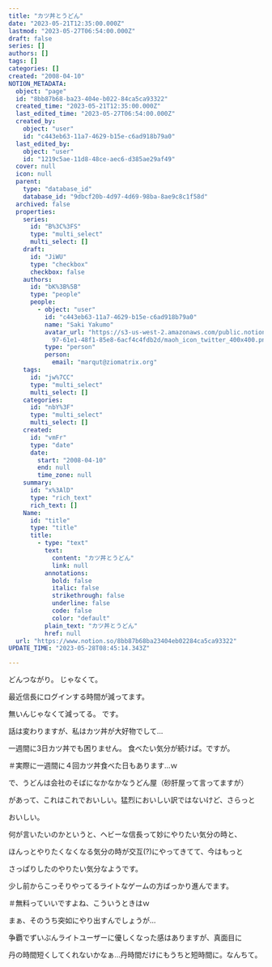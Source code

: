 ```yaml
---
title: "カツ丼とうどん"
date: "2023-05-21T12:35:00.000Z"
lastmod: "2023-05-27T06:54:00.000Z"
draft: false
series: []
authors: []
tags: []
categories: []
created: "2008-04-10"
NOTION_METADATA:
  object: "page"
  id: "8bb87b68-ba23-404e-b022-84ca5ca93322"
  created_time: "2023-05-21T12:35:00.000Z"
  last_edited_time: "2023-05-27T06:54:00.000Z"
  created_by:
    object: "user"
    id: "c443eb63-11a7-4629-b15e-c6ad918b79a0"
  last_edited_by:
    object: "user"
    id: "1219c5ae-11d8-48ce-aec6-d385ae29af49"
  cover: null
  icon: null
  parent:
    type: "database_id"
    database_id: "9dbcf20b-4d97-4d69-98ba-8ae9c8c1f58d"
  archived: false
  properties:
    series:
      id: "B%3C%3FS"
      type: "multi_select"
      multi_select: []
    draft:
      id: "JiWU"
      type: "checkbox"
      checkbox: false
    authors:
      id: "bK%3B%5B"
      type: "people"
      people:
        - object: "user"
          id: "c443eb63-11a7-4629-b15e-c6ad918b79a0"
          name: "Saki Yakumo"
          avatar_url: "https://s3-us-west-2.amazonaws.com/public.notion-static.com/3ad1c4\
            97-61e1-48f1-85e8-6acf4c4fdb2d/maoh_icon_twitter_400x400.png"
          type: "person"
          person:
            email: "marqut@ziomatrix.org"
    tags:
      id: "jw%7CC"
      type: "multi_select"
      multi_select: []
    categories:
      id: "nbY%3F"
      type: "multi_select"
      multi_select: []
    created:
      id: "vmFr"
      type: "date"
      date:
        start: "2008-04-10"
        end: null
        time_zone: null
    summary:
      id: "x%3AlD"
      type: "rich_text"
      rich_text: []
    Name:
      id: "title"
      type: "title"
      title:
        - type: "text"
          text:
            content: "カツ丼とうどん"
            link: null
          annotations:
            bold: false
            italic: false
            strikethrough: false
            underline: false
            code: false
            color: "default"
          plain_text: "カツ丼とうどん"
          href: null
  url: "https://www.notion.so/8bb87b68ba23404eb02284ca5ca93322"
UPDATE_TIME: "2023-05-28T08:45:14.343Z"

---
```

<link rel="stylesheet" href="https://cdn.jsdelivr.net/npm/katex@0.16.2/dist/katex.min.css" integrity="sha384-bYdxxUwYipFNohQlHt0bjN/LCpueqWz13HufFEV1SUatKs1cm4L6fFgCi1jT643X" crossorigin="anonymous">


どんつながり。 じゃなくて。


最近信長にログインする時間が減ってます。


無いんじゃなくて減ってる。 です。


話は変わりますが、私はカツ丼が大好物でして…


一週間に3日カツ丼でも困りません。 食べたい気分が続けば。ですが。


＃実際に一週間に４回カツ丼食べた日もあります…ｗ


で、うどんは会社のそばになかなかなうどん屋（砂肝屋って言ってますが）


があって、これはこれでおいしい。猛烈においしい訳ではないけど、さらっと


おいしい。


何が言いたいのかというと、ヘビーな信長って妙にやりたい気分の時と、


ほんっとやりたくなくなる気分の時が交互(?)にやってきてて、今はもっと


さっぱりしたのやりたい気分なようです。


少し前からこっそりやってるライトなゲームの方ばっかり進んでます。


＃無料っていいですよね、こういうときはｗ


まぁ、そのうち突如にやり出すんでしょうが…


争覇でずいぶんライトユーザーに優しくなった感はありますが、真面目に


丹の時間短くしてくれないかなぁ…丹時間だけにもうちと短時間に。なんちて。

